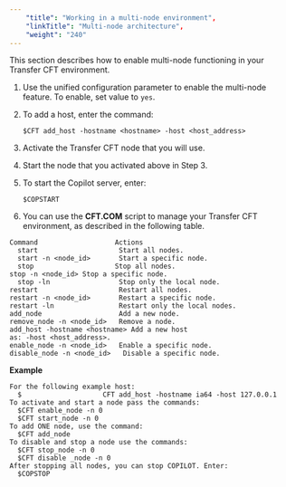 ```yaml
---
    "title": "Working in a multi-node environment",
    "linkTitle": "Multi-node architecture",
    "weight": "240"
---
```

This section describes how to enable multi-node functioning in your Transfer CFT environment.

1. Use the unified configuration parameter to enable the multi-node feature. To enable, set value to `yes`.
1. To add a host, enter the command:

    `$CFT add_host -hostname <hostname> -host <host_address>`

1. Activate the Transfer CFT node that you will use.
1. Start the node that you activated above in Step 3.
1. To start the Copilot server, enter:

    `$COPSTART`

1. You can use the ****CFT.COM**** script to manage your Transfer CFT environment, as described in the following table.

```
Command                   Actions
  start                    Start all nodes.
  start -n <node_id>       Start a specific node.
  stop                    Stop all nodes.
stop -n <node_id> Stop a specific node.
  stop -ln                 Stop only the local node.
restart                    Restart all nodes.
restart -n <node_id>       Restart a specific node.
restart -ln                Restart only the local nodes.
add_node                   Add a new node.
remove_node -n <node_id>   Remove a node.
add_host -hostname <hostname> Add a new host
as: -host <host_address>.
enable_node -n <node_id>   Enable a specific node.
disable_node -n <node_id>   Disable a specific node.
```

****Example****

```
For the following example host:
  $                    CFT add_host -hostname ia64 -host 127.0.0.1
To activate and start a node pass the commands:
  $CFT enable_node -n 0
  $CFT start_node -n 0
To add ONE node, use the command:
  $CFT add_node
To disable and stop a node use the commands:
  $CFT stop_node -n 0
  $CFT disable _node -n 0
After stopping all nodes, you can stop COPILOT. Enter:
  $COPSTOP
```
